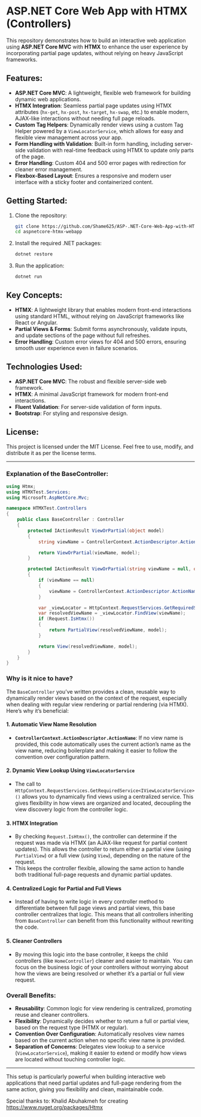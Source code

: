 # ASP.NET Core Web App with HTMX (Controllers)

This repository demonstrates how to build an interactive web application using **ASP.NET Core MVC** with **HTMX** to enhance the user experience by incorporating partial page updates, without relying on heavy JavaScript frameworks.

## Features:
- **ASP.NET Core MVC**: A lightweight, flexible web framework for building dynamic web applications.
- **HTMX Integration**: Seamless partial page updates using HTMX attributes (`hx-get`, `hx-post`, `hx-target`, `hx-swap`, etc.) to enable modern, AJAX-like interactions without needing full page reloads.
- **Custom Tag Helpers**: Dynamically render views using a custom Tag Helper powered by a `ViewLocatorService`, which allows for easy and flexible view management across your app.
- **Form Handling with Validation**: Built-in form handling, including server-side validation with real-time feedback using HTMX to update only parts of the page.
- **Error Handling**: Custom 404 and 500 error pages with redirection for cleaner error management.
- **Flexbox-Based Layout**: Ensures a responsive and modern user interface with a sticky footer and containerized content.

## Getting Started:
1. Clone the repository:
   ```bash
   git clone https://github.com/Shame625/ASP-.NET-Core-Web-App-with-HTMX-Controllers-.git
   cd aspnetcore-htmx-webapp
   ```
2. Install the required .NET packages:
   ```bash
   dotnet restore
   ```
3. Run the application:
   ```bash
   dotnet run
   ```

## Key Concepts:
- **HTMX**: A lightweight library that enables modern front-end interactions using standard HTML, without relying on JavaScript frameworks like React or Angular.
- **Partial Views & Forms**: Submit forms asynchronously, validate inputs, and update sections of the page without full refreshes.
- **Error Handling**: Custom error views for 404 and 500 errors, ensuring smooth user experience even in failure scenarios.

## Technologies Used:
- **ASP.NET Core MVC**: The robust and flexible server-side web framework.
- **HTMX**: A minimal JavaScript framework for modern front-end interactions.
- **Fluent Validation**: For server-side validation of form inputs.
- **Bootstrap**: For styling and responsive design.

## License:
This project is licensed under the MIT License. Feel free to use, modify, and distribute it as per the license terms.

---

### Explanation of the BaseController:

```csharp
using Htmx;
using HTMXTest.Services;
using Microsoft.AspNetCore.Mvc;

namespace HTMXTest.Controllers
{
    public class BaseController : Controller
    {
        protected IActionResult ViewOrPartial(object model)
        {
            string viewName = ControllerContext.ActionDescriptor.ActionName;

            return ViewOrPartial(viewName, model);
        }

        protected IActionResult ViewOrPartial(string viewName = null, object model = null)
        {
            if (viewName == null)
            {
                viewName = ControllerContext.ActionDescriptor.ActionName;
            }

            var _viewLocator = HttpContext.RequestServices.GetRequiredService<IViewLocatorService>();
            var resolvedViewName = _viewLocator.FindView(viewName);
            if (Request.IsHtmx())
            {
                return PartialView(resolvedViewName, model);
            }

            return View(resolvedViewName, model);
        }
    }
}
```

### Why is it nice to have?

The `BaseController` you’ve written provides a clean, reusable way to dynamically render views based on the context of the request, especially when dealing with regular view rendering or partial rendering (via HTMX). Here’s why it’s beneficial:

#### 1. **Automatic View Name Resolution**
   - **`ControllerContext.ActionDescriptor.ActionName`**: If no view name is provided, this code automatically uses the current action’s name as the view name, reducing boilerplate and making it easier to follow the convention over configuration pattern.

#### 2. **Dynamic View Lookup Using `ViewLocatorService`**
   - The call to `HttpContext.RequestServices.GetRequiredService<IViewLocatorService>()` allows you to dynamically find views using a centralized service. This gives flexibility in how views are organized and located, decoupling the view discovery logic from the controller logic.

#### 3. **HTMX Integration**
   - By checking `Request.IsHtmx()`, the controller can determine if the request was made via HTMX (an AJAX-like request for partial content updates). This allows the controller to return either a partial view (using `PartialView`) or a full view (using `View`), depending on the nature of the request.
   - This keeps the controller flexible, allowing the same action to handle both traditional full-page requests and dynamic partial updates.

#### 4. **Centralized Logic for Partial and Full Views**
   - Instead of having to write logic in every controller method to differentiate between full page views and partial views, this base controller centralizes that logic. This means that all controllers inheriting from `BaseController` can benefit from this functionality without rewriting the code.
   
#### 5. **Cleaner Controllers**
   - By moving this logic into the base controller, it keeps the child controllers (like `HomeController`) cleaner and easier to maintain. You can focus on the business logic of your controllers without worrying about how the views are being resolved or whether it’s a partial or full view request.

### Overall Benefits:
- **Reusability**: Common logic for view rendering is centralized, promoting reuse and cleaner controllers.
- **Flexibility**: Dynamically decides whether to return a full or partial view, based on the request type (HTMX or regular).
- **Convention Over Configuration**: Automatically resolves view names based on the current action when no specific view name is provided.
- **Separation of Concerns**: Delegates view lookup to a service (`ViewLocatorService`), making it easier to extend or modify how views are located without touching controller logic.

---

This setup is particularly powerful when building interactive web applications that need partial updates and full-page rendering from the same action, giving you flexibility and clean, maintainable code.


Special thanks to: Khalid Abuhakmeh for creating 
https://www.nuget.org/packages/Htmx 